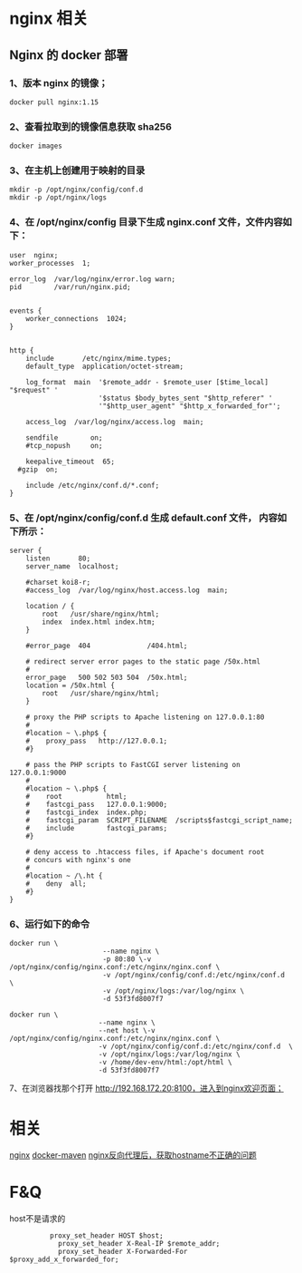 # nginx 相关

## Nginx 的 docker 部署
### 1、版本 nginx 的镜像；
```
docker pull nginx:1.15
```


### 2、查看拉取到的镜像信息获取 sha256
```
docker images
```

### 3、在主机上创建用于映射的目录

```
mkdir -p /opt/nginx/config/conf.d
mkdir -p /opt/nginx/logs
```

### 4、在 /opt/nginx/config 目录下生成 nginx.conf 文件，文件内容如下：
```
user  nginx;
worker_processes  1;

error_log  /var/log/nginx/error.log warn;
pid        /var/run/nginx.pid;


events {
    worker_connections  1024;
}


http {
    include       /etc/nginx/mime.types;
    default_type  application/octet-stream;

    log_format  main  '$remote_addr - $remote_user [$time_local] "$request" '
                      '$status $body_bytes_sent "$http_referer" '
                      '"$http_user_agent" "$http_x_forwarded_for"';

    access_log  /var/log/nginx/access.log  main;

    sendfile        on;
    #tcp_nopush     on;

    keepalive_timeout  65;
  #gzip  on;

    include /etc/nginx/conf.d/*.conf;
}

``` 

 

 

 ### 5、在 /opt/nginx/config/conf.d 生成 default.conf 文件， 内容如下所示：

```
server {
    listen       80;
    server_name  localhost;

    #charset koi8-r;
    #access_log  /var/log/nginx/host.access.log  main;

    location / {
        root   /usr/share/nginx/html;
        index  index.html index.htm;
    }

    #error_page  404              /404.html;

    # redirect server error pages to the static page /50x.html
    #
    error_page   500 502 503 504  /50x.html;
    location = /50x.html {
        root   /usr/share/nginx/html;
    }

    # proxy the PHP scripts to Apache listening on 127.0.0.1:80
    #
    #location ~ \.php$ {
    #    proxy_pass   http://127.0.0.1;
    #}

    # pass the PHP scripts to FastCGI server listening on 127.0.0.1:9000
    #
    #location ~ \.php$ {
    #    root           html;
    #    fastcgi_pass   127.0.0.1:9000;
    #    fastcgi_index  index.php;
    #    fastcgi_param  SCRIPT_FILENAME  /scripts$fastcgi_script_name;
    #    include        fastcgi_params;
    #}

    # deny access to .htaccess files, if Apache's document root
    # concurs with nginx's one
    #
    #location ~ /\.ht {
    #    deny  all;
    #}
}
```

### 6、运行如下的命令
```
docker run \
                       --name nginx \
                       -p 80:80 \-v  /opt/nginx/config/nginx.conf:/etc/nginx/nginx.conf \
                       -v /opt/nginx/config/conf.d:/etc/nginx/conf.d  \
                       -v /opt/nginx/logs:/var/log/nginx \
                       -d 53f3fd8007f7
```
 ```
docker run \
                       --name nginx \
                       --net host \-v  /opt/nginx/config/nginx.conf:/etc/nginx/nginx.conf \
                       -v /opt/nginx/config/conf.d:/etc/nginx/conf.d  \
                       -v /opt/nginx/logs:/var/log/nginx \
                       -v /home/dev-env/html:/opt/html \
                       -d 53f3fd8007f7
```

7、在浏览器找那个打开 http://192.168.172.20:8100，进入到nginx欢迎页面；
# 相关
[nginx](http://nginx.org/en/download.html)
[docker-maven](https://springframework.guru/fabric8-docker-maven-plugin/)
[nginx反向代理后，获取hostname不正确的问题](https://www.iteye.com/blog/alex-yang-xiansoftware-com-2404387)

# F&Q
host不是请求的
```
          proxy_set_header HOST $host;   
            proxy_set_header X-Real-IP $remote_addr;   
            proxy_set_header X-Forwarded-For $proxy_add_x_forwarded_for;  
```